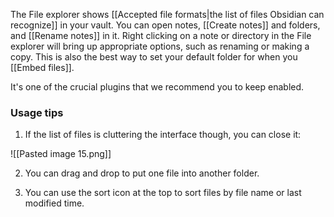 The File explorer shows [[Accepted file formats|the list of files Obsidian can recognize]] in your vault. You can open notes, [[Create notes]] and folders, and [[Rename notes]] in it. Right clicking on a note or directory in the File explorer will bring up appropriate options, such as renaming or making a copy. This is also the best way to set your default folder for when you [[Embed files]].

It's one of the crucial plugins that we recommend you to keep enabled.

### Usage tips

1. If the list of files is cluttering the interface though, you can close it:

![[Pasted image 15.png]]

2. You can drag and drop to put one file into another folder.

3. You can use the sort icon at the top to sort files by file name or last modified time.